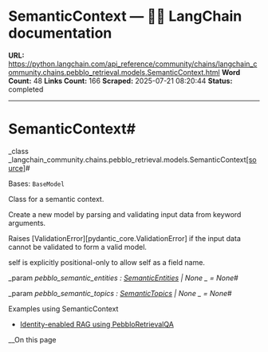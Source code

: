 # SemanticContext — 🦜🔗 LangChain  documentation

**URL:** https://python.langchain.com/api_reference/community/chains/langchain_community.chains.pebblo_retrieval.models.SemanticContext.html
**Word Count:** 48
**Links Count:** 166
**Scraped:** 2025-07-21 08:20:44
**Status:** completed

---

# SemanticContext\#

_class _langchain\_community.chains.pebblo\_retrieval.models.SemanticContext[\[source\]](https://python.langchain.com/api_reference/_modules/langchain_community/chains/pebblo_retrieval/models.html#SemanticContext)\#     

Bases: `BaseModel`

Class for a semantic context.

Create a new model by parsing and validating input data from keyword arguments.

Raises \[ValidationError\]\[pydantic\_core.ValidationError\] if the input data cannot be validated to form a valid model.

self is explicitly positional-only to allow self as a field name.

_param _pebblo\_semantic\_entities _: [SemanticEntities](https://python.langchain.com/api_reference/community/chains/langchain_community.chains.pebblo_retrieval.models.SemanticEntities.html#langchain_community.chains.pebblo_retrieval.models.SemanticEntities "langchain_community.chains.pebblo_retrieval.models.SemanticEntities") | None_ _ = None_\#     

_param _pebblo\_semantic\_topics _: [SemanticTopics](https://python.langchain.com/api_reference/community/chains/langchain_community.chains.pebblo_retrieval.models.SemanticTopics.html#langchain_community.chains.pebblo_retrieval.models.SemanticTopics "langchain_community.chains.pebblo_retrieval.models.SemanticTopics") | None_ _ = None_\#     

Examples using SemanticContext

  * [Identity-enabled RAG using PebbloRetrievalQA](https://python.langchain.com/docs/integrations/providers/pebblo/pebblo_retrieval_qa/)

__On this page